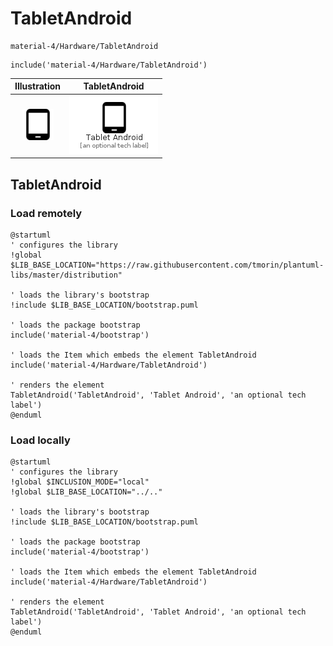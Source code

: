 # TabletAndroid


```text
material-4/Hardware/TabletAndroid
```

```text
include('material-4/Hardware/TabletAndroid')
```



| Illustration | TabletAndroid |
| :---: | :---: |
| ![illustration for Illustration](../../material-4/Hardware/TabletAndroid.png) | ![illustration for TabletAndroid](../../material-4/Hardware/TabletAndroid.Local.png) |




## TabletAndroid

### Load remotely
```plantuml
@startuml
' configures the library
!global $LIB_BASE_LOCATION="https://raw.githubusercontent.com/tmorin/plantuml-libs/master/distribution"

' loads the library's bootstrap
!include $LIB_BASE_LOCATION/bootstrap.puml

' loads the package bootstrap
include('material-4/bootstrap')

' loads the Item which embeds the element TabletAndroid
include('material-4/Hardware/TabletAndroid')

' renders the element
TabletAndroid('TabletAndroid', 'Tablet Android', 'an optional tech label')
@enduml
```

### Load locally
```plantuml
@startuml
' configures the library
!global $INCLUSION_MODE="local"
!global $LIB_BASE_LOCATION="../.."

' loads the library's bootstrap
!include $LIB_BASE_LOCATION/bootstrap.puml

' loads the package bootstrap
include('material-4/bootstrap')

' loads the Item which embeds the element TabletAndroid
include('material-4/Hardware/TabletAndroid')

' renders the element
TabletAndroid('TabletAndroid', 'Tablet Android', 'an optional tech label')
@enduml
```

